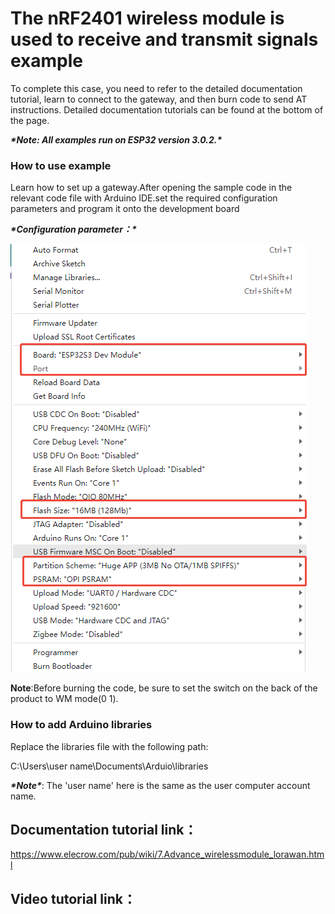# **The nRF2401 wireless module is used to receive and transmit signals** **example**

To complete this case, you need to refer to the detailed documentation tutorial, learn to connect to the gateway, and then burn code to send AT instructions. Detailed documentation tutorials can be found at the bottom of the page.

***\*Note: All examples run on ESP32 version 3.0.2.\****

 

### **How to use example**

 

Learn how to set up a gateway.After opening the sample code in the relevant code file with Arduino IDE.set the required configuration parameters and program it onto the development board

***\*Configuration parameter：\****

![图片7-1](./7-1.png)

**Note**:Before burning the code, be sure to set the switch on the back of the product to WM mode(0 1).



### **How to add Arduino libraries**

Replace the libraries file with the following path:

C:\Users\user name\Documents\Arduio\libraries

 

***\*Note\****: The 'user name' here is the same as the user computer account name.

 

## **Documentation tutorial link**：

https://www.elecrow.com/pub/wiki/7.Advance_wirelessmodule_lorawan.html

 

## **Video** **tutorial link**：


